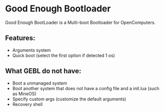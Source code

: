Good Enough Bootloader
================================
Good Enough BootLoader is a Multi-boot Bootloader for OpenComputers.

## Features:
- Arguments system
- Quick boot (select the first option if detected 1 os)

## What GEBL do not have:
- Boot a unmanaged system
- Boot another system that does not have a config file and a init.lua (such as MineOS)
- Specify custom args (customize the default arguments)
- Recovery shell
